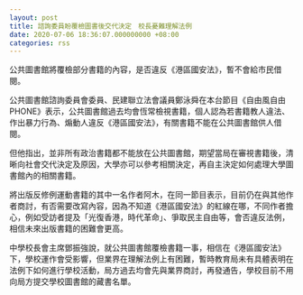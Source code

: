 ```yaml
---
layout: post
title: 諮詢委員盼覆檢圖書後交代決定　校長憂難理解法例
date: 2020-07-06 18:36:07.000000000 +08:00
categories: rss
---
```


公共圖書館將覆檢部分書籍的內容，是否違反《港區國安法》，暫不會給市民借閱。

公共圖書館諮詢委員會委員、民建聯立法會議員鄭泳舜在本台節目《自由風自由PHONE》表示，公共圖書館過去均會恆常檢視書籍，個人認為若書籍教人違法、作出暴力行為、煽動人違反《港區國安法》，有關書籍不能在公共圖書館供人借閱。

但他指出，並非所有政治書籍都不能放在公共圖書館，期望當局在審視書籍後，清晰向社會交代決定及原因，大學亦可以參考相關決定，再自主決定如何處理大學圖書館內的相關書籍。

將出版反修例運動書籍的其中一名作者阿木，在同一節目表示，目前仍在與其他作者商討，有否需要改寫內容，因為不知道《港區國安法》的紅線在哪，不同作者擔心，例如受訪者提及「光復香港，時代革命」、爭取民主自由等，會否違反法例，相信未來出版書籍的困難會更高。

中學校長會主席鄧振強說，就公共圖書館覆檢書籍一事，相信在《港區國安法》下，學校運作會受影響，但業界在理解法例上有困難，暫時教育局未有具體表明在法例下如何進行學校活動，局方過去均會先與業界商討，再發通告，學校目前不用向局方提交學校圖書館的藏書名單。
